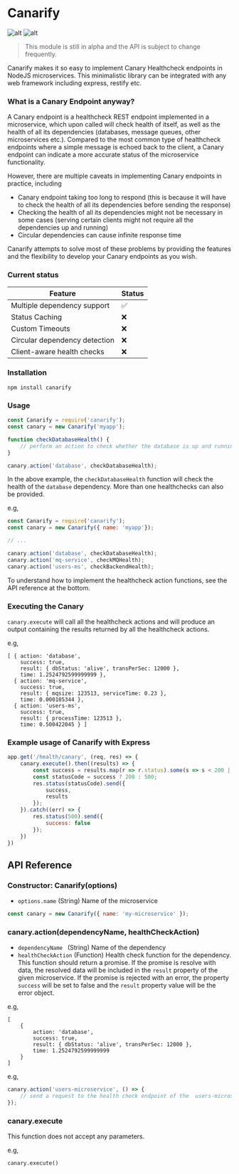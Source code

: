 # Canarify

![alt](https://img.shields.io/badge/stability-alpha-red.svg)
![alt](https://img.shields.io/badge/node%20version-%3E%3D%20v8.x.x-brightgreen.svg)

> This module is still in alpha and the API is subject to change frequently.

Canarify makes it so easy to implement Canary Healthcheck endpoints in NodeJS microservices. This minimalistic library can be integrated with any web framework including express, restify etc.

### What is a Canary Endpoint anyway?

A Canary endpoint is a healthcheck REST endpoint implemented in a microservice, which upon called will check health of itself, as well as the health of all its dependencies (databases, message queues, other microservices etc.). Compared to the most common type of healthcheck endpoints where a simple message is echoed back to the client, a Canary endpoint can indicate a more accurate status of the microservice functionality. 

However, there are multiple caveats in implementing Canary endpoints in practice, including

- Canary endpoint taking too long to respond (this is because it will have to check the health of all its dependencies before sending the response)
- Checking the health of all its dependencies might not be necessary in some cases (serving certain clients might not require all the dependencies up and running)
- Circular dependencies can cause infinite response time

Canarify attempts to solve most of these problems by providing the features and the flexibility to develop your Canary endpoints as you wish. 

### Current status

|Feature|Status|
|------|----|
|Multiple dependency support|✅|
|Status Caching|❌|
|Custom Timeouts|❌|
|Circular dependency detection|❌|
|Client-aware health checks|❌|

### Installation

```
npm install canarify
```

### Usage

```js
const Canarify = require('canarify');
const canary = new Canarify('myapp');

function checkDatabaseHealth() {
	// perform an action to check whether the database is up and running
}

canary.action('database', checkDatabaseHealth);
```

In the above example, the `checkDatabaseHealth` function will check the health of the `database` dependency. More than one healthchecks can also be provided.

e.g,

```js
const Canarify = require('canarify');
const canary = new Canarify({ name: 'myapp'});

// ... 

canary.action('database', checkDatabaseHealth);
canary.action('mq-service', checkMQHealth);
canary.action('users-ms', checkBackendHealth);
```
To understand how to implement the healthcheck action functions, see the API reference at the bottom.

### Executing the Canary

`canary.execute` will call all the healthcheck actions and will produce an output containing the results returned by all the healthcheck actions.

e.g,

```
[ { action: 'database',
    success: true,
    result: { dbStatus: 'alive', transPerSec: 12000 },
    time: 1.2524792599999999 },
  { action: 'mq-service',
    success: true,
    result: { mqsize: 123513, serviceTime: 0.23 },
    time: 0.000105344 },
  { action: 'users-ms',
    success: true,
    result: { processTime: 123513 },
    time: 0.500422045 } ]
```

### Example usage of Canarify with Express

```js
app.get('/health/canary', (req, res) => {
	canary.execute().then((results) => {
		const success = results.map(r => r.status).some(s => s < 200 || s >= 300);
  		const statusCode = success ? 200 : 500;
		res.status(statusCode).send({
			success,
			results
		});
	}).catch((err) => {
		res.status(500).send({
			success: false
		});
	})
})
```

## API Reference

### Constructor: Canarify(options)

- `options.name` (String) Name of the microservice

```js
const canary = new Canarify({ name: 'my-microservice' });
```

### canary.action(dependencyName, healthCheckAction)
- `dependencyName ` (String) Name of the dependency
- `healthCheckAction` (Function) Health check function for the dependency. This function should return a promise. If the promise is resolve with data, the resolved data will be included in the `result` property of the given microservice. If the promise is rejected with an error, the property `success` will be set to false and the `result` property value will be the error object.

e.g,

```
[
	{ 
		action: 'database',
		success: true,
		result: { dbStatus: 'alive', transPerSec: 12000 },
		time: 1.2524792599999999 
	}
]
```

e.g, 

```js
canary.action('users-microservice', () => {
	// send a request to the health check endpoint of the  users-microservice
});
```

### canary.execute

This function does not accept any parameters.

e.g,

```
canary.execute()
```
